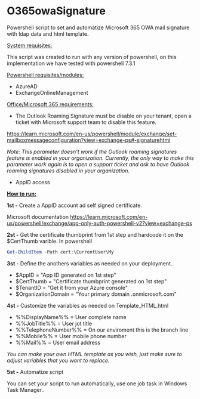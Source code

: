 # O365owaSignature
Powershell script to set and automatize Microsoft 365 OWA mail signature with ldap data and html template.

<ins>System requisites:</ins>

This script was created to run with any version of powershell, on this implementation we have tested with powershell 7.3.1

<ins>Powershell requisites/modules:</ins>
- AzureAD
- ExchangeOnlineManagement

<ins>Office/Microsoft 365 requirements:</ins>
- The Outlook Roaming Signature must be disable on your tenant, open a ticket with Microsoft support team to disable this feature.

https://learn.microsoft.com/en-us/powershell/module/exchange/set-mailboxmessageconfiguration?view=exchange-ps#-signaturehtml

*Note: This parameter doesn't work if the Outlook roaming signatures feature is enabled in your organization. Currently, the only way to make this parameter work again is to open a support ticket and ask to have Outlook roaming signatures disabled in your organization.*

- AppID access

<ins>**How to run:**</ins>

**1st -** Create a AppID account ad self signed certificate.

Microsoft documentation
https://learn.microsoft.com/en-us/powershell/exchange/app-only-auth-powershell-v2?view=exchange-ps


**2st -** Get the certificate thumbprint from 1st step and hardcode it on the $CertThumb varible.
In powershell
```powershell
Get-ChildItem -Path cert:\CurrentUser\My
```

**3st -** Define the anothers variables as needed on your deployment..

- $AppID =              "App ID generated on 1st step"
- $CertThumb =          "Certificate thumbprint generated on 1st step"
- $TenantID =           "Get it from your Azure console"
- $OrganizationDomain = "Your primary domain .onmicrosoft.com"

**4st -** Customize the variables as needed on Template_HTML.html

- %%DisplayName%% =     User complete name
- %%JobTitle%% =        User jot title
- %%TelephoneNumber%% = On our enviroment this is the branch line
- %%Mobile%% =          User mobile phone number
- %%Mail%% =            User email address

*You can make your own HTML template as you wish, just make sure to adjust variables that you want to replace.*

**5st -** Automatize script

You can set your script to run automatically, use one job task in Windows Task Manager..
